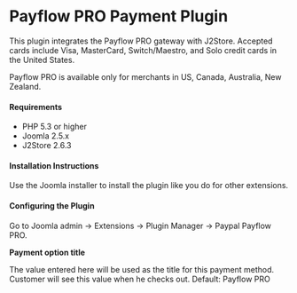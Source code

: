 # Payflow PRO Payment Plugin

This plugin integrates the Payflow PRO gateway with J2Store. Accepted cards include Visa, MasterCard, Switch/Maestro, and Solo credit cards in the United States.

Payflow PRO is available only for merchants in US, Canada, Australia, New Zealand.

#### Requirements
* PHP 5.3 or higher
* Joomla 2.5.x
* J2Store 2.6.3

#### Installation Instructions
Use the Joomla installer to install the plugin like you do for other extensions.

#### Configuring the Plugin
Go to Joomla admin → Extensions → Plugin Manager → Paypal Payflow PRO.

**Payment option title**

The value entered here will be used as the title for this payment method. Customer will see this value when he checks out. Default: Payflow PRO